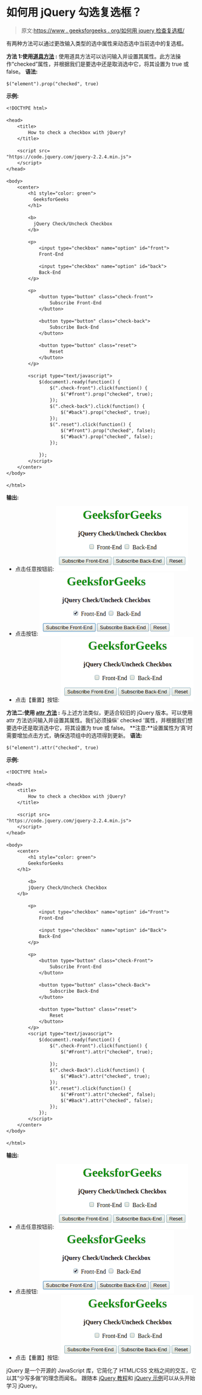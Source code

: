 # 如何用 jQuery 勾选复选框？

> 原文:[https://www . geeksforgeeks . org/如何用 jquery 检查复选框/](https://www.geeksforgeeks.org/how-to-check-a-checkbox-with-jquery/)

有两种方法可以通过更改输入类型的选中属性来动态选中当前选中的复选框。

**方法 1:使用[道具方法](https://www.geeksforgeeks.org/jquery-prop-with-examples/) :** 使用道具方法可以访问输入并设置其属性。此方法操作“checked”属性，并根据我们是要选中还是取消选中它，将其设置为 true 或 false。
**语法:**

```
$("element").prop("checked", true)
```

**示例:**

```
<!DOCTYPE html>

<head>
    <title>
        How to check a checkbox with jQuery?
    </title>

    <script src=
"https://code.jquery.com/jquery-2.2.4.min.js">
    </script>
</head>

<body>
    <center>
        <h1 style="color: green"> 
          GeeksforGeeks 
        </h1>

        <b> 
          jQuery Check/Uncheck Checkbox
        </b>

        <p>
            <input type="checkbox" name="option" id="front"> 
            Front-End

            <input type="checkbox" name="option" id="back">
            Back-End
        </p>

        <p>
            <button type="button" class="check-front">
                Subscribe Front-End
            </button>

            <button type="button" class="check-back">
                Subscribe Back-End
            </button>

            <button type="button" class="reset">
                Reset 
            </button>
        </p>

        <script type="text/javascript">
            $(document).ready(function() {
                $(".check-front").click(function() {
                    $("#front").prop("checked", true);
                });
                $(".check-back").click(function() {
                    $("#back").prop("checked", true);
                });
                $(".reset").click(function() {
                    $("#front").prop("checked", false);
                    $("#back").prop("checked", false);
                });

            });
        </script>
    </center>
</body>

</html>
```

**输出:**

*   点击任意按钮前:
    ![](img/f4c48fbe44f3c39f6501361213232fa5.png)
*   点击按钮:
    ![](img/56e14237c0940fa4ad217da92e1b3e8d.png)
*   点击【重置】按钮:
    ![](img/f4c48fbe44f3c39f6501361213232fa5.png)

**方法二:使用 [attr 方法](https://www.geeksforgeeks.org/jquery-attr-method/) :** 与上述方法类似，更适合较旧的 jQuery 版本。可以使用 attr 方法访问输入并设置其属性。我们必须操纵' checked '属性，并根据我们想要选中还是取消选中它，将其设置为 true 或 false。
**注意:**设置属性为‘真’时需要增加点击方式，确保选项组中的选项得到更新。
**语法:**

```
$("element").attr("checked", true)
```

**示例:**

```
<!DOCTYPE html>

<head>
    <title>
        How to check a checkbox with jQuery?
    </title>

    <script src=
"https://code.jquery.com/jquery-2.2.4.min.js">
    </script>
</head>

<body>
    <center>
        <h1 style="color: green"> 
        GeeksforGeeks 
    </h1>

        <b> 
        jQuery Check/Uncheck Checkbox
    </b>

        <p>
            <input type="checkbox" name="option" id="Front"> 
            Front-End

            <input type="checkbox" name="option" id="Back"> 
            Back-End
        </p>

        <p>
            <button type="button" class="check-Front">
                Subscribe Front-End
            </button>

            <button type="button" class="check-Back">
                Subscribe Back-End
            </button>

            <button type="button" class="reset">
                Reset 
            </button>
        </p>
        <script type="text/javascript">
            $(document).ready(function() {
                $(".check-Front").click(function() {
                    $("#Front").attr("checked", true);

                });
                $(".check-Back").click(function() {
                    $("#Back").attr("checked", true);
                });
                $(".reset").click(function() {
                    $("#Front").attr("checked", false);
                    $("#Back").attr("checked", false);
                });
            });
        </script>
    </center>
</body>

</html>
```

**输出:**

*   点击任意按钮前:
    ![](img/f4c48fbe44f3c39f6501361213232fa5.png)
*   点击按钮:
    ![](img/56e14237c0940fa4ad217da92e1b3e8d.png)
*   点击【重置】按钮:
    ![](img/f4c48fbe44f3c39f6501361213232fa5.png)

jQuery 是一个开源的 JavaScript 库，它简化了 HTML/CSS 文档之间的交互，它以其“少写多做”的理念而闻名。
跟随本 [jQuery 教程](https://www.geeksforgeeks.org/jquery-tutorials/)和 [jQuery 示例](https://www.geeksforgeeks.org/jquery-examples/)可以从头开始学习 jQuery。